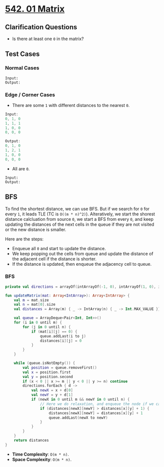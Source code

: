 # [542. 01 Matrix](https://leetcode.com/problems/01-matrix/)

## Clarification Questions
* Is there at least one `0` in the matrix?
 
## Test Cases
### Normal Cases
```
Input: 
Output: 
```
### Edge / Corner Cases
* There are some `1` with different distances to the nearest `0`.
```js
Input: 
0, 1, 0
1, 1, 1
1, 0, 0
0, 0, 0

Output: 
0, 1, 0
1, 2, 1
1, 0, 0
0, 0, 0
```

* All are `0`.
```
Input: 
Output: 
```

## BFS
To find the shortest distance, we can use BFS. But if we search for `0` for every `1`, it leads TLE (TC is `O((m * n)^2)`).
Alteratively, we start the shorest distance calcluation from source `0`, we start a BFS from every `0`, and keep updating the distances of the next cells in the queue if they are not visited or the new distance is smaller.

Here are the steps:
* Enqueue all `0` and start to update the distance.
* We keep popping out the cells from queue and update the distance of the adjacent cell if the distance is shorter.
* If the distance is updated, then enqueue the adjacency cell to queue.

### BFS
```kotlin
private val directions = arrayOf(intArrayOf(-1, 0), intArrayOf(1, 0), intArrayOf(0, -1), intArrayOf(0, 1))

fun updateMatrix(mat: Array<IntArray>): Array<IntArray> {
    val m = mat.size
    val n = mat[0].size
    val distances = Array(m) { _ -> IntArray(n) { _ -> Int.MAX_VALUE }}

    val queue = ArrayDeque<Pair<Int, Int>>()
    for (i in 0 until m) {
        for (j in 0 until n) {
            if (mat[i][j] == 0) {
                queue.addLast(i to j)
                distances[i][j] = 0 
            }
        }
    }

    while (queue.isNotEmpty()) {
        val position = queue.removeFirst()
        val x = position.first
        val y = position.second
        if (x < 0 || x >= m || y < 0 || y >= n) continue
        directions.forEach { d -> 
            val newX = x + d[0]
            val newY = y + d[1]
            if (newX in 0 until m && newY in 0 until n) {
                // Here we do relaxation, and enqueue the node if we can relax.
                if (distances[newX][newY] > distances[x][y] + 1) {
                    distances[newX][newY] = distances[x][y] + 1
                    queue.addLast(newX to newY)
                }
            }
        }
    }
    return distances
}
```

* **Time Complexity**: `O(m * n)`.
* **Space Complexity**: `O(m * n)`.